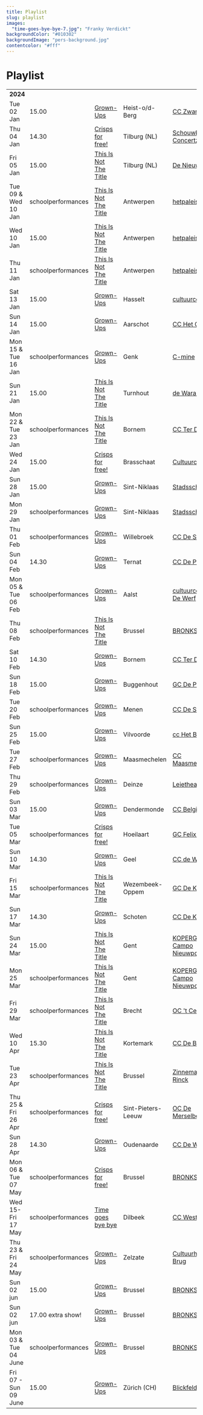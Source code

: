 ```yaml
---
title: Playlist
slug: playlist
images:
  "time-goes-bye-bye-7.jpg": "Franky Verdickt"
backgroundColor: "#010302"
backgroundImage: "pers-background.jpg"
contentcolor: "#fff"
---
```

# Playlist

<div class="table-responsive">
<table class="playlist">
<tr><td colspan="5"><strong>2024</strong></td></tr>
<tr><td>Tue 02 Jan</td><td>15.00 </td><td><a href="/eng/shows/grown-ups">Grown-Ups</a></td><td>Heist-o/d-Berg</td><td><a href="https://www.zwaneberg.be/">CC Zwaneberg</a></td></tr>
<tr><td>Thu 04 Jan</td><td>14.30</td><td><a href="/en/shows/crisps-for-free">Crisps for free!</a></td><td>Tilburg (NL)</td><td><a href="https://www.schouwburgconcertzaaltilburg.nl/">Schouwburg Concertzaal</a></td></tr>
<tr><td>Fri 05 Jan</td><td>15.00</td><td><a href="/eng/shows/this-is-not-the-title">This Is Not The Title</a></td><td>Tilburg (NL)</td><td><a href="https://www.denieuwevorst.nl/">De Nieuwe Vorst</a></td></tr>
<tr><td>Tue 09 & Wed 10 Jan</td><td>schoolperformances</td><td><a href="/eng/shows/this-is-not-the-title">This Is Not The Title</a></td><td>Antwerpen</td><td><a href="https://www.hetpaleis.be/">hetpaleis</a></td></tr>
<tr><td>Wed 10 Jan</td><td>15.00</td><td><a href="/eng/shows/this-is-not-the-title">This Is Not The Title</a></td><td>Antwerpen</td><td><a href="https://www.hetpaleis.be/">hetpaleis</a></td></tr>
<tr><td>Thu 11 Jan</td><td>schoolperformances</td><td><a href="/eng/shows/this-is-not-the-title">This Is Not The Title</a></td><td>Antwerpen</td><td><a href="https://www.hetpaleis.be/">hetpaleis</a></td></tr>
<tr><td>Sat 13 Jan</td><td>15.00 </td><td><a href="/eng/shows/grown-ups">Grown-Ups</a></td><td>Hasselt</td><td><a href="https://www.ccha.be/">cultuurcentrum</a></td></tr>
<tr><td>Sun 14 Jan</td><td>15.00 </td><td><a href="/eng/shows/grown-ups">Grown-Ups</a></td><td>Aarschot</td><td><a href="https://www.hetgasthuis.be/">CC Het Gasthuis</a></td></tr>
<tr><td>Mon 15 & Tue 16 Jan</td><td>schoolperformances </td><td><a href="/eng/shows/grown-ups">Grown-Ups</a></td><td>Genk</td><td><a href="https://www.c-mine.be/">C-mine</a></td></tr>
<tr><td>Sun 21 Jan</td><td>15.00</td><td><a href="/eng/shows/this-is-not-the-title">This Is Not The Title</a></td><td>Turnhout</td><td><a href="https://www.warande.be/">de Warande</a></td></tr>
<tr><td>Mon 22 & Tue 23 Jan</td><td>schoolperformances</td><td><a href="/eng/shows/this-is-not-the-title">This Is Not The Title</a></td><td>Bornem</td><td><a href="https://www.terdilft.be/">CC Ter Dilft</a></td></tr>
<tr><td>Wed 24 Jan</td><td>15.00</td><td><a href="/eng/shows/crisps-for-free">Crisps for free!</a></td><td>Brasschaat</td><td><a href="https://www.cultuurcentrumbrasschaat.be/">Cultuurcentrum</a></td></tr>
<tr><td>Sun 28 Jan</td><td>15.00 </td><td><a href="/eng/shows/grown-ups">Grown-Ups</a></td><td>Sint-Niklaas</td><td><a href="https://www.ccsintniklaas.be/">Stadsschouwburg</a></td></tr>
<tr><td>Mon 29 Jan</td><td>schoolperformances </td><td><a href="/eng/shows/grown-ups">Grown-Ups</a></td><td>Sint-Niklaas</td><td><a href="https://www.ccsintniklaas.be/">Stadsschouwburg</a></td></tr>
<tr><td>Thu 01 Feb</td><td>schoolperformances</td><td><a href="/eng/shows/grown-ups">Grown-Ups</a></td><td>Willebroek</td><td><a href="https://www.ccdester.willebroek.be/">CC De Ster</a></td></tr>
<tr><td>Sun 04 Feb</td><td>14.30</td><td><a href="/eng/shows/grown-ups">Grown-Ups</a></td><td>Ternat</td><td><a href="https://www.ccdeploter.be/">CC De Ploter</a></td></tr>
<tr><td>Mon 05 & Tue 06 Feb</td><td>schoolperformances</td><td><a href="/eng/shows/grown-ups">Grown-Ups</a></td><td>Aalst</td><td><a href="https://www.ccdewerf.be/">cultuurcentrum De Werf</a></td></tr>
<tr><td>Thu 08 Feb</td><td>schoolperformances</td><td><a href="/eng/shows/this-is-not-the-title">This Is Not The Title</a></td><td>Brussel</td><td><a href="https://www.bronks.be/">BRONKS</a></td></tr>
<tr><td>Sat 10 Feb</td><td>14.30</td><td><a href="/eng/shows/grown-ups">Grown-Ups</a></td><td>Bornem</td><td><a href="https://www.terdilft.be/">CC Ter Dilft</a></td></tr>
<tr><td>Sun 18 Feb</td><td>15.00</td><td><a href="/eng/shows/grown-ups">Grown-Ups</a></td><td>Buggenhout</td><td><a href="https://www.gcdepit.be/">GC De Pit</a></td></tr>
<tr><td>Tue 20 Feb</td><td>schoolperformances</td><td><a href="/eng/shows/grown-ups">Grown-Ups</a></td><td>Menen</td><td><a href="https://www.ccdesteiger.be/">CC De Steiger</a></td></tr>
<tr><td>Sun 25 Feb</td><td>15.00</td><td><a href="/eng/shows/grown-ups">Grown-Ups</a></td><td>Vilvoorde</td><td><a href="https://www.hetbolwerk.be/">cc Het Bolwerk</a></td></tr>
<tr><td>Tue 27 Feb</td><td>schoolperformances</td><td><a href="/eng/shows/grown-ups">Grown-Ups</a></td><td>Maasmechelen</td><td><a href="https://www.ccmaasmechelen.be/">CC Maasmechelen</a></td></tr>
<tr><td>Thu 29 Feb</td><td>schoolperformances</td><td><a href="/eng/shows/grown-ups">Grown-Ups</a></td><td>Deinze</td><td><a href="https://www.leietheater.be/">Leietheater</a></td></tr>
<tr><td>Sun 03 Mar</td><td>15.00</td><td><a href="/eng/shows/grown-ups">Grown-Ups</a></td><td>Dendermonde</td><td><a href="https://www.ccbelgica.be/">CC Belgica</a></td></tr>
<tr><td>Tue 05 Mar</td><td>schoolperformances</td><td><a href="/eng/shows/crisps-for-free">Crisps for free!</a></td><td>Hoeilaart</td><td><a href="https://www.hoeilaart.be/">GC Felix Solie</a></td></tr>
<tr><td>Sun 10 Mar</td><td>14.30</td><td><a href="/eng/shows/grown-ups">Grown-Ups</a></td><td>Geel</td><td><a href="https://www.dewerft.be/">CC de Werft</a></td></tr>
<tr><td>Fri 15 Mar</td><td>schoolperformances</td><td><a href="/eng/shows/this-is-not-the-title">This Is Not The Title</a></td><td>Wezembeek-Oppem</td><td><a href="https://www.dekam.be/">GC De Kam</a></td></tr>
<tr><td>Sun 17 Mar</td><td>14.30</td><td><a href="/eng/shows/grown-ups">Grown-Ups</a></td><td>Schoten</td><td><a href="https://www.ccschoten.be/">CC De Kaekelaar</a></td></tr>
<tr><td>Sun 24 Mar</td><td>15.00</td><td><a href="/eng/shows/this-is-not-the-title">This Is Not The Title</a></td><td>Gent</td><td><a href="https://www.kopergietery.be/">KOPERGIETERY Campo Nieuwpoort</a></td></tr>
<tr><td>Mon 25 Mar</td><td>schoolperformances</td><td><a href="/eng/shows/this-is-not-the-title">This Is Not The Title</a></td><td>Gent</td><td><a href="https://www.kopergietery.be/">KOPERGIETERY Campo Nieuwpoort</a></td></tr>
<tr><td>Fri 29 Mar</td><td>schoolperformances</td><td><a href="/eng/shows/this-is-not-the-title">This Is Not The Title</a></td><td>Brecht</td><td><a href="https://www.gcbrecht.be/">OC 't Centrum</a></td></tr>
<tr><td>Wed 10 Apr</td><td>15.30</td><td><a href="/eng/shows/this-is-not-the-title">This Is Not The Title</a></td><td>Kortemark</td><td><a href="https://www.kortemark.be/">CC De Beuk</a></td></tr>
<tr><td>Tue 23 Apr</td><td>schoolperformances</td><td><a href="/eng/shows/this-is-not-the-title">This Is Not The Title</a></td><td>Brussel</td><td><a href="https://www.derinck.be/">Zinnema GC De Rinck</a></td></tr>
<tr><td>Thu 25 & Fri 26 Apr</td><td>schoolperformances</td><td><a href="/eng/shows/crisps-for-free">Crisps for free!</a></td><td>Sint-Pieters-Leeuw</td><td><a href="https://www.brulspl.be/">OC De Merselborre</a></td></tr>
<tr><td>Sun 28 Apr</td><td>14.30</td><td><a href="/eng/shows/grown-ups">Grown-Ups</a></td><td>Oudenaarde</td><td><a href="https://www.dewoeker.be/">CC De Woeker</a></td></tr>
<tr><td>Mon 06 & Tue 07 May</td><td>schoolperformances</td><td><a href="/eng/shows/crisps for free">Crisps for free!</a></td><td>Brussel</td><td><a href="https://www.bronks.be/">BRONKS</a></td></tr>
<tr><td>Wed 15- Fri 17 May</td><td>schoolperformances</td><td><a href="/eng/shows/time-goes-bye-bye">Time goes bye bye</a></td><td>Dilbeek</td><td><a href="https://www.westrand.be/">CC Westrand</a></td></tr>
<tr><td>Thu 23 & Fri 24 May</td><td>schoolperformances</td><td><a href="/eng/shows/grown-ups">Grown-Ups</a></td><td>Zelzate</td><td><a href="https://www.zelzate.bibliotheek.be/">Cultuurhuis De Brug</a></td></tr>
<tr><td>Sun 02 jun</td><td>15.00</td><td><a href="/eng/shows/grown-ups">Grown-Ups</a></td><td>Brussel</td><td><a href="https://www.bronks.be/">BRONKS</a></td></tr>
<tr><td>Sun 02 jun</td><td>17.00 extra show!</td><td><a href="/eng/shows/grown-ups">Grown-Ups</a></td><td>Brussel</td><td><a href="https://www.bronks.be/">BRONKS</a></td></tr>
<tr><td>Mon 03 & Tue 04 June</td><td>schoolperformances</td><td><a href="/eng/shows/grown-ups">Grown-Ups</a></td><td>Brussel</td><td><a href="https://www.bronks.be/">BRONKS</a></td></tr>
<tr><td>Fri 07 - Sun 09 June</td><td>15.00</td><td><a href="/eng/shows/grown-ups">Grown-Ups</a></td><td>Zürich (CH)</td><td><a href="https://blickfelder.ch/en/programme/grote-mensen//">Blickfelder</a></td></tr>

</table>
</div>
